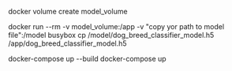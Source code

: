 docker volume create model_volume

docker run --rm -v model_volume:/app -v "copy yor path to model file":/model busybox cp /model/dog_breed_classifier_model.h5 /app/dog_breed_classifier_model.h5

docker-compose up --build
docker-compose up
